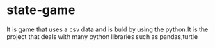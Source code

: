 # state-game
It is  game that uses a csv data and is buld by using the python.It is the project that deals with many python libraries such as pandas,turtle
